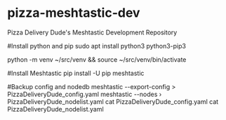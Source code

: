 # pizza-meshtastic-dev
Pizza Delivery Dude's Meshtastic Development Repository

#Install python and pip
sudo apt install python3 python3-pip3

python -m venv ~/src/venv && source ~/src/venv/bin/activate

#Install Meshtastic
pip install -U pip meshtastic

#Backup config and nodedb
meshtastic --export-config > PizzaDeliveryDude_config.yaml 
meshtastic --nodes › PizzaDeliveryDude_nodelist.yaml 
cat PizzaDeliveryDude_config.yaml 
cat PizzaDeliveryDude_nodelist.yaml
